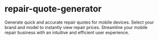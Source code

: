 # repair-quote-generator
Generate quick and accurate repair quotes for mobile devices. Select your brand and model to instantly view repair prices. Streamline your mobile repair business with an intuitive and efficient user experience.
